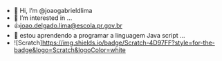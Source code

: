 - 👋 Hi, I’m @joaogabrieldlima
- 👀 I’m interested in ...
- :+1:joao.delgado.lima@escola.pr.gov.br
- 🌱 estou aprendendo a programar a línguagem Java script ...
-  ![Scratch]https://img.shields.io/badge/Scratch-4D97FF?style=for-the-badge&logo=Scratch&logoColor=white

